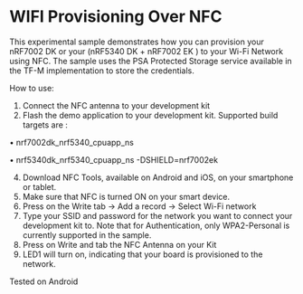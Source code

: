 # WIFI Provisioning Over NFC
This experimental sample demonstrates how you can provision your nRF7002 DK or your  (nRF5340 DK + nRF7002 EK ) to your Wi-Fi Network using NFC.
The sample uses the PSA Protected Storage service available in the TF-M implementation to store the credentials. 

How to use:

1.	Connect the NFC antenna to your development kit 
2.	Flash the demo application to your development kit.
Supported build targets are :

•	nrf7002dk_nrf5340_cpuapp_ns 

•	nrf5340dk_nrf5340_cpuapp_ns -DSHIELD=nrf7002ek 

4.	Download NFC Tools, available on Android and iOS, on your smartphone or tablet.
5.	Make sure that NFC is turned ON on your smart device.
6.	Press on the Write tab -> Add a record -> Select Wi-Fi network
7.	Type your SSID and password for the network you want to connect your development kit to. Note that for Authentication, only WPA2-Personal is currently supported in the sample.
8.	Press on Write and tab the NFC Antenna on your Kit
9.	LED1 will turn on, indicating that your board is provisioned to the network. 

Tested on Android 
